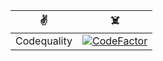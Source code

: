 |✌️|☠️|
|---|---|
|Codequality| [![CodeFactor](https://www.codefactor.io/repository/github/saicharankandukuri/oopc-sem3-practical-archive/badge/master)](https://www.codefactor.io/repository/github/saicharankandukuri/oopc-sem3-practical-archive/overview/master)|
